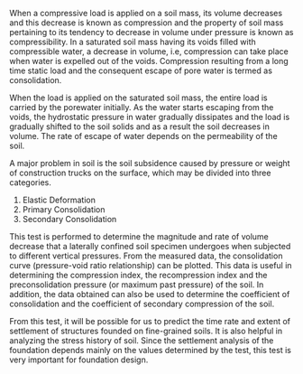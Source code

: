 When a compressive load is applied on a soil mass, its volume decreases and this decrease is known as compression and the property of soil mass pertaining to its tendency to decrease in volume under pressure is known as compressibility. In a saturated soil mass having its voids filled with compressible water, a decrease in volume, i.e, compression can take place when water is expelled out of the voids. Compression resulting from a long time static load and the consequent escape of pore water is termed as consolidation.

When the load is applied on the saturated soil mass, the entire load is carried by the porewater initially. As the water starts escaping from the voids, the hydrostatic pressure in water gradually dissipates and the load is gradually shifted to the soil solids and as a result the soil decreases in volume. The rate of escape of water depends on the permeability of the soil.

A major problem in soil is the soil subsidence caused by pressure or weight of construction trucks on the surface, which may be divided into three categories.

1. Elastic Deformation
2. Primary Consolidation
3. Secondary Consolidation

This test is performed to determine the magnitude and rate of volume decrease that a laterally confined soil specimen undergoes when subjected
to different vertical pressures. From the measured data, the consolidation
curve (pressure-void ratio relationship) can be plotted. This data is useful in determining the compression index, the recompression index and the
preconsolidation pressure (or maximum past pressure) of the soil. In
addition, the data obtained can also be used to determine the coefficient of consolidation and the coefficient of secondary compression of the soil.

From this test, it will be possible for us to predict the time rate and extent of settlement of structures founded on fine-grained soils. It is also helpful in analyzing the stress history of soil. Since the settlement analysis of the foundation depends mainly on the values determined by the test, this test is very important for foundation design.
